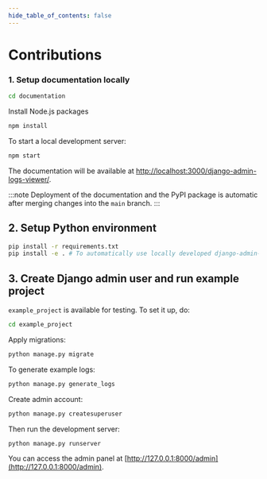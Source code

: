 ```yaml
---
hide_table_of_contents: false
---
```


# Contributions

### 1. Setup documentation locally

```bash
cd documentation
```

Install Node.js packages
```bash
npm install 
````

To start a local development server:

```bash
npm start
```

The documentation will be available at [http://localhost:3000/django-admin-logs-viewer/](http://localhost:3000/django-admin-logs-viewer/).

:::note
Deployment of the documentation and the PyPI package is automatic after merging changes into the `main` branch.
:::

## 2. Setup Python environment

```bash
pip install -r requirements.txt
pip install -e . # To automatically use locally developed django-admin-logs-viewer package
```

## 3. Create Django admin user and run example project

`example_project` is available for testing. To set it up, do:

```bash
cd example_project
```

Apply migrations:
```bash
python manage.py migrate
```

To generate example logs:
```bash
python manage.py generate_logs
```

Create admin account:
```bash
python manage.py createsuperuser
```

Then run the development server:
```bash
python manage.py runserver
```

You can access the admin panel at [http://127.0.0.1:8000/admin](http://127.0.0.1:8000/admin).
